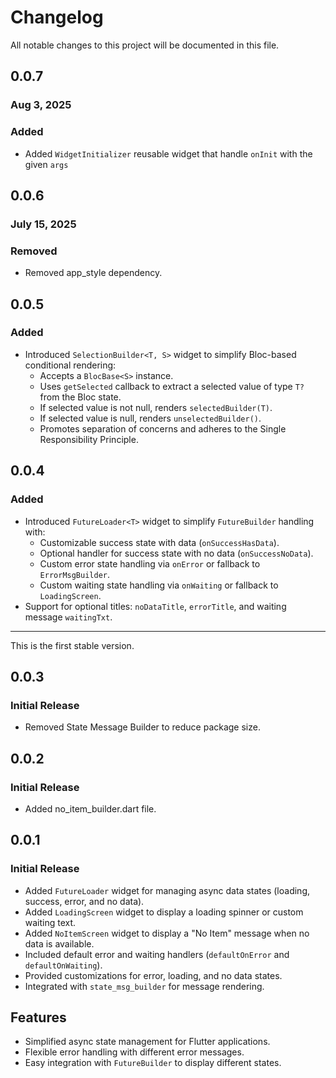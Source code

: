 # Changelog

All notable changes to this project will be documented in this file.

## 0.0.7
### Aug 3, 2025
### Added
- Added `WidgetInitializer` reusable widget that handle `onInit` with the given `args`

## 0.0.6
### July 15, 2025
### Removed
- Removed app_style dependency.

## 0.0.5
### Added
* Introduced `SelectionBuilder<T, S>` widget to simplify Bloc-based conditional rendering:
  * Accepts a `BlocBase<S>` instance.
  * Uses `getSelected` callback to extract a selected value of type `T?` from the Bloc state.
  * If selected value is not null, renders `selectedBuilder(T)`.
  * If selected value is null, renders `unselectedBuilder()`.
  * Promotes separation of concerns and adheres to the Single Responsibility Principle.

## 0.0.4
### Added
* Introduced `FutureLoader<T>` widget to simplify `FutureBuilder` handling with:
  * Customizable success state with data (`onSuccessHasData`).
  * Optional handler for success state with no data (`onSuccessNoData`).
  * Custom error state handling via `onError` or fallback to `ErrorMsgBuilder`.
  * Custom waiting state handling via `onWaiting` or fallback to `LoadingScreen`.
* Support for optional titles: `noDataTitle`, `errorTitle`, and waiting message `waitingTxt`.

---

This is the first stable version.

## 0.0.3
### Initial Release
* Removed State Message Builder to reduce package size.

## 0.0.2
### Initial Release
* Added no\_item\_builder.dart file.

## 0.0.1
### Initial Release
* Added `FutureLoader` widget for managing async data states (loading, success, error, and no data).
* Added `LoadingScreen` widget to display a loading spinner or custom waiting text.
* Added `NoItemScreen` widget to display a "No Item" message when no data is available.
* Included default error and waiting handlers (`defaultOnError` and `defaultOnWaiting`).
* Provided customizations for error, loading, and no data states.
* Integrated with `state_msg_builder` for message rendering.

## Features

* Simplified async state management for Flutter applications.
* Flexible error handling with different error messages.
* Easy integration with `FutureBuilder` to display different states.
